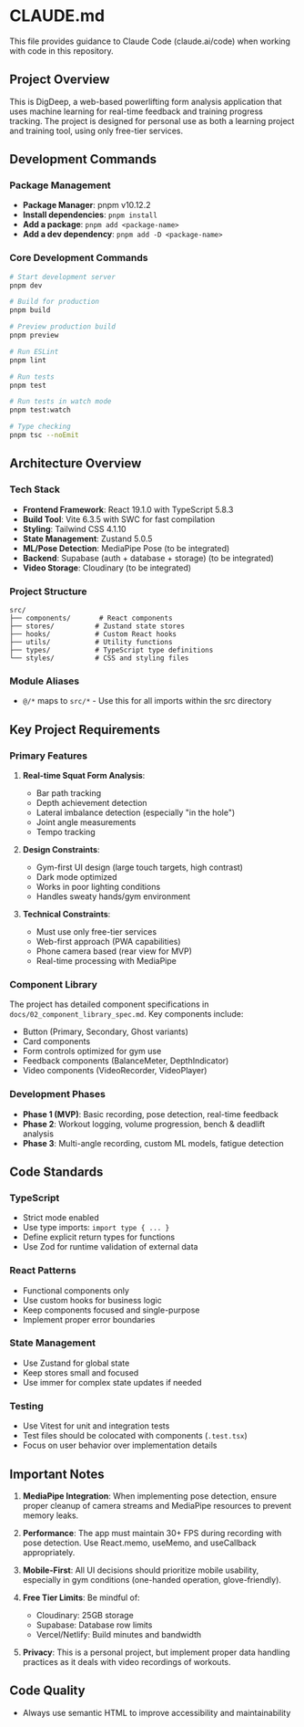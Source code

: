 # CLAUDE.md

This file provides guidance to Claude Code (claude.ai/code) when working with code in this repository.

## Project Overview

This is DigDeep, a web-based powerlifting form analysis application that uses machine learning for real-time feedback and training progress tracking. The project is designed for personal use as both a learning project and training tool, using only free-tier services.

## Development Commands

### Package Management
- **Package Manager**: pnpm v10.12.2
- **Install dependencies**: `pnpm install`
- **Add a package**: `pnpm add <package-name>`
- **Add a dev dependency**: `pnpm add -D <package-name>`

### Core Development Commands
```bash
# Start development server
pnpm dev

# Build for production
pnpm build

# Preview production build
pnpm preview

# Run ESLint
pnpm lint

# Run tests
pnpm test

# Run tests in watch mode
pnpm test:watch

# Type checking
pnpm tsc --noEmit
```

## Architecture Overview

### Tech Stack
- **Frontend Framework**: React 19.1.0 with TypeScript 5.8.3
- **Build Tool**: Vite 6.3.5 with SWC for fast compilation
- **Styling**: Tailwind CSS 4.1.10
- **State Management**: Zustand 5.0.5
- **ML/Pose Detection**: MediaPipe Pose (to be integrated)
- **Backend**: Supabase (auth + database + storage) (to be integrated)
- **Video Storage**: Cloudinary (to be integrated)

### Project Structure
```
src/
├── components/       # React components
├── stores/          # Zustand state stores
├── hooks/           # Custom React hooks
├── utils/           # Utility functions
├── types/           # TypeScript type definitions
└── styles/          # CSS and styling files
```

### Module Aliases
- `@/*` maps to `src/*` - Use this for all imports within the src directory

## Key Project Requirements

### Primary Features
1. **Real-time Squat Form Analysis**:
   - Bar path tracking
   - Depth achievement detection
   - Lateral imbalance detection (especially "in the hole")
   - Joint angle measurements
   - Tempo tracking

2. **Design Constraints**:
   - Gym-first UI design (large touch targets, high contrast)
   - Dark mode optimized
   - Works in poor lighting conditions
   - Handles sweaty hands/gym environment

3. **Technical Constraints**:
   - Must use only free-tier services
   - Web-first approach (PWA capabilities)
   - Phone camera based (rear view for MVP)
   - Real-time processing with MediaPipe

### Component Library
The project has detailed component specifications in `docs/02_component_library_spec.md`. Key components include:
- Button (Primary, Secondary, Ghost variants)
- Card components
- Form controls optimized for gym use
- Feedback components (BalanceMeter, DepthIndicator)
- Video components (VideoRecorder, VideoPlayer)

### Development Phases
- **Phase 1 (MVP)**: Basic recording, pose detection, real-time feedback
- **Phase 2**: Workout logging, volume progression, bench & deadlift analysis
- **Phase 3**: Multi-angle recording, custom ML models, fatigue detection

## Code Standards

### TypeScript
- Strict mode enabled
- Use type imports: `import type { ... }`
- Define explicit return types for functions
- Use Zod for runtime validation of external data

### React Patterns
- Functional components only
- Use custom hooks for business logic
- Keep components focused and single-purpose
- Implement proper error boundaries

### State Management
- Use Zustand for global state
- Keep stores small and focused
- Use immer for complex state updates if needed

### Testing
- Use Vitest for unit and integration tests
- Test files should be colocated with components (`.test.tsx`)
- Focus on user behavior over implementation details

## Important Notes

1. **MediaPipe Integration**: When implementing pose detection, ensure proper cleanup of camera streams and MediaPipe resources to prevent memory leaks.

2. **Performance**: The app must maintain 30+ FPS during recording with pose detection. Use React.memo, useMemo, and useCallback appropriately.

3. **Mobile-First**: All UI decisions should prioritize mobile usability, especially in gym conditions (one-handed operation, glove-friendly).

4. **Free Tier Limits**: Be mindful of:
   - Cloudinary: 25GB storage
   - Supabase: Database row limits
   - Vercel/Netlify: Build minutes and bandwidth

5. **Privacy**: This is a personal project, but implement proper data handling practices as it deals with video recordings of workouts.

## Code Quality

- Always use semantic HTML to improve accessibility and maintainability